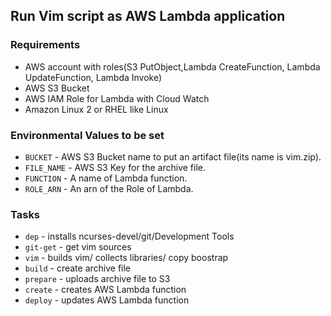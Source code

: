 Run Vim script as AWS Lambda application
---

### Requirements

* AWS account with roles(S3 PutObject,Lambda CreateFunction, Lambda UpdateFunction, Lambda Invoke)
* AWS S3 Bucket
* AWS IAM Role for Lambda with Cloud Watch
* Amazon Linux 2 or RHEL like Linux


### Environmental Values to be set

* `BUCKET` - AWS S3 Bucket name to put an artifact file(its name is vim.zip).
* `FILE_NAME` - AWS S3 Key for the archive file.
* `FUNCTION` - A name of Lambda function.
* `ROLE_ARN` - An arn of the Role of Lambda.

### Tasks

* `dep` - installs ncurses-devel/git/Development Tools
* `git-get` - get vim sources
* `vim` - builds vim/ collects libraries/ copy boostrap
* `build` - create archive file
* `prepare` - uploads archive file to S3
* `create` - creates AWS Lambda function
* `deploy` - updates AWS Lambda function
